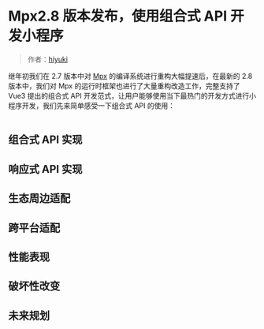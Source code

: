 # Mpx2.8 版本发布，使用组合式 API 开发小程序

> 作者：[hiyuki](https://github.com/hiyuki)

继年初我们在 2.7 版本中对 [Mpx](https://www.mpxjs.cn/) 的编译系统进行重构大幅提速后，在最新的 2.8 版本中，我们对 Mpx 的运行时框架也进行了大量重构改造工作，完整支持了 Vue3 提出的组合式 API 开发范式，让用户能够使用当下最热门的开发方式进行小程序开发，我们先来简单感受一下组合式 API 的使用：

```html

```

## 组合式 API 实现

## 响应式 API 实现

## 生态周边适配

## 跨平台适配

## 性能表现

## 破坏性改变

## 未来规划

